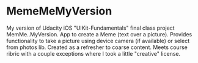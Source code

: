 # MemeMeMyVersion
My version of Udacity iOS "UIKit-Fundamentals" final class project
MemMe..MyVersion. App to create a Meme (text over a picture). Provides functionality to take a picture using device
camera (if available) or select from photos lib.
Created as a refresher to coarse content. Meets course ribric with a couple exceptions where I took a little "creative" license.
